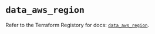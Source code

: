 # `data_aws_region`

Refer to the Terraform Registory for docs: [`data_aws_region`](https://registry.terraform.io/providers/hashicorp/aws/4.66.0/docs/data-sources/region).
